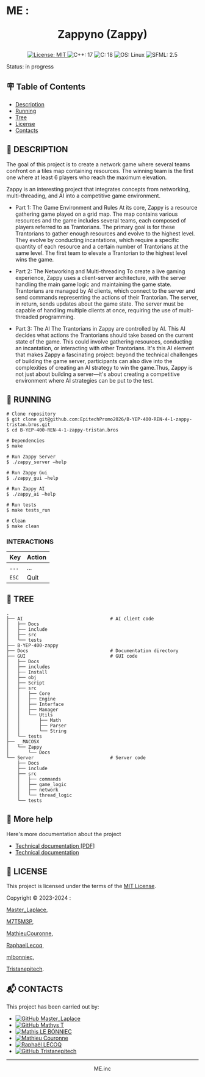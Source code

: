 # ME : <p align="center">Zappyno (Zappy)</p>

<p align="center">
    <a href="https://github.com/EpitechPromo2026/B-YEP-400-REN-4-1-zappy-tristan.bros/blob/main/LICENSE">
        <img src="https://img.shields.io/badge/License-MIT-brightgreen.svg?style=for-the-badge" alt="License: MIT">
    </a><a>
        <img src="https://img.shields.io/badge/C++-17-blue?style=for-the-badge" alt="C++: 17">
    </a><a>
        <img src="https://img.shields.io/badge/C-18-blue?style=for-the-badge" alt="C: 18">
    </a><a>
        <img src="https://img.shields.io/badge/OS-Linux-blue?style=for-the-badge" alt="OS: Linux">
    </a><a>
        <img src="https://img.shields.io/badge/SFML-2.5-blue?style=for-the-badge" alt="SFML: 2.5">
    </a>
</p>

Status: in progress


## :placard: Table of Contents
- [Description](#description)
- [Running](#running)
- [Tree](#tree)
- [License](#license)
- [Contacts](#contacts)


<div id='description'/>

## :pencil: **DESCRIPTION**

The goal of this project is to create a network game where several teams confront on a tiles map containing
resources.
The winning team is the first one where at least 6 players who reach the maximum elevation.

Zappy is an interesting project that integrates concepts from networking, multi-threading, and AI into a competitive game environment.

- Part 1: The Game Environment and Rules At its core, Zappy is a resource gathering game played on a grid map. The map contains various resources and the game includes several teams, each composed of players referred to as Trantorians. The primary goal is for these Trantorians to gather enough resources and evolve to the highest level. They evolve by conducting incantations, which require a specific quantity of each resource and a certain number of Trantorians at the same level. The first team to elevate a Trantorian to the highest level wins the game.

- Part 2: The Networking and Multi-threading To create a live gaming experience, Zappy uses a client-server architecture, with the server handling the main game logic and maintaining the game state. Trantorians are managed by AI clients, which connect to the server and send commands representing the actions of their Trantorian. The server, in return, sends updates about the game state. The server must be capable of handling multiple clients at once, requiring the use of multi-threaded programming.

- Part 3: The AI The Trantorians in Zappy are controlled by AI. This AI decides what actions the Trantorians should take based on the current state of the game. This could involve gathering resources, conducting an incantation, or interacting with other Trantorians. It's this AI element that makes Zappy a fascinating project: beyond the technical challenges of building the game server, participants can also dive into the complexities of creating an AI strategy to win the game.Thus, Zappy is not just about building a server—it's about creating a competitive environment where AI strategies can be put to the test.


<div id='running'/>

## :truck: **RUNNING**

```shell
# Clone repository
$ git clone git@github.com:EpitechPromo2026/B-YEP-400-REN-4-1-zappy-tristan.bros.git
$ cd B-YEP-400-REN-4-1-zappy-tristan.bros

# Dependencies
$ make

# Run Zappy Server
$ ./zappy_server –help

# Run Zappy Gui
$ ./zappy_gui –help

# Run Zappy AI
$ ./zappy_ai –help

# Run tests
$ make tests_run

# Clean
$ make clean
```

### INTERACTIONS

| Key | Action |
| --- | --- |
| <kbd>`...`</kbd> | ... |
| <kbd>`ESC`</kbd> | Quit |


<div id='tree'>

## :evergreen_tree: **TREE**

```shell
.
├── AI                                # AI client code
│   ├── Docs
│   ├── include
│   ├── src
│   └── tests
├── B-YEP-400-zappy
├── Docs                              # Documentation directory
├── GUI                               # GUI code
│   ├── Docs
│   ├── includes
│   ├── Install
│   ├── obj
│   ├── Script
│   ├── src
│   │   ├── Core
│   │   ├── Engine
│   │   ├── Interface
│   │   ├── Manager
│   │   └── Utils
│   │       ├── Math
│   │       ├── Parser
│   │       └── String
│   └── tests
├── __MACOSX
│   └── Zappy
│       └── Docs
└── Server                            # Server code
    ├── Docs
    ├── include
    ├── src
    │   ├── commands
    │   ├── game_logic
    │   ├── network
    │   └── thread_logic
    └── tests
```

## :wrench: More help

Here's more documentation about the project

* [Technical documentation [PDF]](Docs/technical.pdf)
* [Technical documentation](Docs/Zappy/html/index.html)


<div id='license'/>

## :scroll: **LICENSE**

This project is licensed under the terms of the [MIT License](./LICENSE).

Copyright © 2023-2024 :

[Master_Laplace](https://github.com/MasterLaplace),

[M7T5M3P](https://github.com/M7T5M3P),

[MathieuCouronne](https://github.com/MathieuCouronne),

[RaphaelLecoq](https://github.com/RaphaelLecoq),

[mlbonniec](https://github.com/mlbonniec),

[Tristanepitech](https://github.com/Tristanepitech).


<div id='contacts'/>

## :mailbox_with_mail: **CONTACTS**

This project has been carried out by:

* [![GitHub Master_Laplace](https://img.shields.io/github/followers/MasterLaplace?label=MasterLaplace&style=social)](https://github.com/MasterLaplace)
* [![GitHub Mathys T](https://img.shields.io/github/followers/M7T5M3P?label=MathysT&style=social)](https://github.com/M7T5M3P)
* [![Mathis LE BONNIEC](https://img.shields.io/github/followers/mlbonniec?label=mlbonniec&style=social)](https://github.com/mlbonniec)
* [![Mathieu Couronne](https://img.shields.io/github/followers/MathieuCouronne?label=MathieuCouronne&style=social)](https://github.com/MathieuCouronne)
* [![Raphaël LECOQ](https://img.shields.io/github/followers/RaphaelLecoq?label=RaphaelLecoq&style=social)](https://github.com/RaphaelLecoq)
* [![GitHub Tristanepitech](https://img.shields.io/github/followers/Tristanepitech?label=Tristanepitech&style=social)](https://github.com/Tristanepitech)

---
<p align="center">ME.inc</p>
